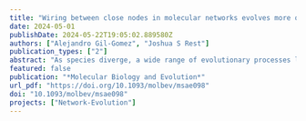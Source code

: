 ```yaml
---
title: "Wiring between close nodes in molecular networks evolves more quickly than between distant nodes"
date: 2024-05-01
publishDate: 2024-05-22T19:05:02.889580Z
authors: ["Alejandro Gil-Gomez", "Joshua S Rest"]
publication_types: ["2"]
abstract: "As species diverge, a wide range of evolutionary processes lead to changes in protein-protein interaction networks and metabolic networks. The rate at which molecular networks evolve is an important question in evolutionary biology. Previous empirical work has focused on interactomes from model organisms to calculate rewiring rates, but this is limited by the relatively small number of species and sparse nature of network data across species. We present a proxy for variation in network topology: variation in drug-drug interactions (DDIs), obtained by studying drug combinations (DCs) across taxa. Here, we propose the rate at which DDIs change across species as an estimate of the rate at which the underlying molecular network changes as species diverge. We computed the evolutionary rates of DDIs using previously published data from a high throughput study in gram-negative bacteria. Using phylogenetic comparative methods, we found that DDIs diverge rapidly over short evolutionary time periods, but that divergence saturates over longer time periods. In parallel, we mapped drugs with known targets in protein-protein interaction and co-functional networks. We found that the targets of synergistic DDIs are closer in these networks than other types of DCs and that synergistic interactions have a higher evolutionary rate, meaning that nodes that are closer evolve at a faster rate. Future studies of network evolution may use DC data to gain larger-scale perspectives on the details of network evolution within and between species."
featured: false
publication: "*Molecular Biology and Evolution*"
url_pdf: "https://doi.org/10.1093/molbev/msae098"
doi: "10.1093/molbev/msae098"
projects: ["Network-Evolution"] 
---
```


